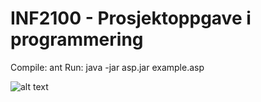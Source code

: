 # INF2100 - Prosjektoppgave i programmering

Compile: ant
Run: java -jar asp.jar example.asp

![alt text](http://i.imgur.com/2qa4V74.png) 
